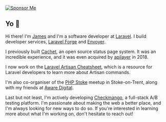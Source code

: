 <!-- [![James Brooks](https://github.com/jbrooksuk/jbrooksuk/raw/master/header.gif)](https://github.com/sponsors/jbrooksuk) -->
[![Sponsor Me](https://img.shields.io/static/v1?label=Sponsor%20jbrooksuk&message=%E2%9D%A4&logo=GitHub)](https://github.com/sponsors/jbrooksuk)

## Yo :wave:

Hi there! I'm [James](https://james.brooks.page) and I'm a software developer at [Laravel](https://laravel.com). I build developer services, [Laravel Forge](https://forge.laravel.com) and [Envoyer](https://envoyer.io).

I previously built [Cachet](https://cachethq.io), an open source status page system. It was an incredible experience, and it was even acquired by [apilayer](https://apilayer.com) in 2018.

I now work on the [Laravel Artisan Cheatsheet](https://artisan.page), which is a resource for Laravel developers to learn more about Artisan commands.

I'm also co-organiser of the [PHP Stoke](https://phpstoke.co.uk) meetup in Stoke-on-Trent, along with my friends at [Aware Digital](https://awaredigital.co.uk).

Last but not least, I'm actively developing [Checkmango](https://checkmango.com), a full-stack A/B testing platform. I'm passionate about making the web a better place, and I'm always looking for new ways to do so. If you're interested in learning more about what I'm working on, don't hesitate to reach out!

